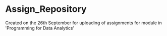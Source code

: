 # Assign_Repository
Created on the 26th September for uploading of assignments for module in 'Programming for Data Analytics'
